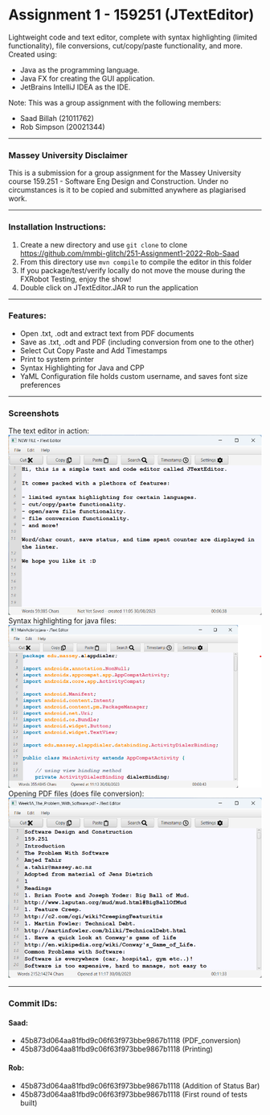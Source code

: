 # Assignment 1 - 159251 (JTextEditor) 

Lightweight code and text editor, complete with syntax highlighting (limited functionality), file conversions, cut/copy/paste functionality, and more. Created using:
- Java as the programming language.
- Java FX for creating the GUI application.
- JetBrains IntelliJ IDEA as the IDE.

Note: This was a group assignment with the following members:
- Saad Billah (21011762)
- Rob Simpson (20021344)

---

### Massey University Disclaimer

This is a submission for a group assignment for the Massey University course 159.251 - Software Eng Design and Construction. Under no circumstances is it to be copied and submitted anywhere as plagiarised work.

---

### Installation Instructions:
1. Create a new directory and use `git clone` to clone https://github.com/mmbi-glitch/251-Assignment1-2022-Rob-Saad
2. From this directory use `mvn compile` to compile the editor in this folder
3. If you package/test/verify locally do not move the mouse during the FXRobot Testing, enjoy the show!
4. Double click on JTextEditor.JAR to run the application

---

### Features:
- Open .txt, .odt and extract text from PDF documents
- Save as .txt, .odt and PDF (including conversion from one to the other)
- Select Cut Copy Paste and Add Timestamps
- Print to system printer
- Syntax Highlighting for Java and CPP
- YaML Configuration file holds custom username, and saves font size preferences

---

### Screenshots

The text editor in action:
![Text editor](text-editor-gui.png)
<br>
Syntax highlighting for java files:
![Syntax highlighting](text-editor-syntax-highlighting.png)
<br>
Opening PDF files (does file conversion):
![PDF conversion](text-editor-pdf-open.png) 

---

### Commit IDs:
#### Saad: 
- 45b873d064aa81fbd9c06f63f973bbe9867b1118 (PDF_conversion)
- 45b873d064aa81fbd9c06f63f973bbe9867b1118 (Printing)
#### Rob: 
- 45b873d064aa81fbd9c06f63f973bbe9867b1118 (Addition of Status Bar)
- 45b873d064aa81fbd9c06f63f973bbe9867b1118 (First round of tests built)
